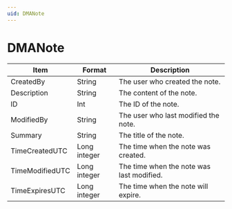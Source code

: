```yaml
---
uid: DMANote
---
```


# DMANote

| Item            | Format       | Description                               |
|-----------------|--------------|-------------------------------------------|
| CreatedBy       | String       | The user who created the note.            |
| Description     | String       | The content of the note.                  |
| ID              | Int          | The ID of the note.                       |
| ModifiedBy      | String       | The user who last modified the note.      |
| Summary         | String       | The title of the note.                    |
| TimeCreatedUTC  | Long integer | The time when the note was created.       |
| TimeModifiedUTC | Long integer | The time when the note was last modified. |
| TimeExpiresUTC  | Long integer | The time when the note will expire.       |
